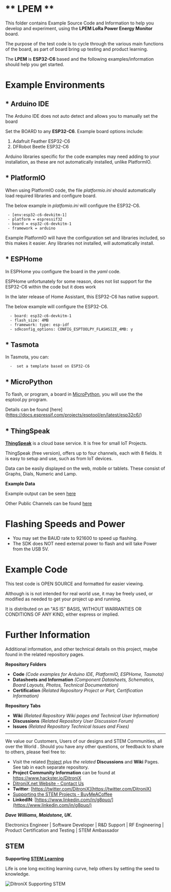 # ** LPEM **

This folder contains Example Source Code and Information to help you develop and experiment, using the **LPEM LoRa Power Energy Monitor** board.

  The purpose of the test code is to cycle through the various main functions of the board, as part of board bring up testing and product learning.
 
The **LPEM** is **ESP32-C6** based and the following examples/information should help you get started.


# Example Environments

  

## * **Arduino IDE**

The Arduino IDE does not auto detect and allows you to manually set the board

Set the BOARD to any **ESP32-C6**.  Example board options include:
	 

 1. Adafruit Feather ESP32-C6
 2. DFRobot Beetle ESP32-C6

Arduino libraries specific for the code examples may need adding to your installation, as these are not automatically installed, unlike PlatformIO.

## * **PlatformIO**

When using PlatformIO code, the file *platformio.ini* should automatically load required libraries and configure board.   

The below example in *platfomio.ini* will configure the ESP32-C6.
 

	 - [env:esp32-c6-devkitm-1] 
	 - platform = espressif32 
	 - board = esp32-c6-devkitm-1 
	 - framework = arduino

Example PlatformIO will have the configuration set and libraries included, so this makes it easier.  Any libraries not installed, will automatically install.


## * **ESPHome**

In ESPHome you configure the board in the *yaml* code.

ESPHome unfortunately for some reason, does not list support for the ESP32-C6 within the code but it does work

In the later release of Home Assistant, this ESP32-C6 has native support.

The below example will configure the ESP32-C6.

	  - board: esp32-c6-devkitm-1
	  - flash_size: 4MB
	  - framework: type: esp-idf
	  - sdkconfig_options: CONFIG_ESPTOOLPY_FLASHSIZE_4MB: y


## * **Tasmota**

In Tasmota, you can:

	  -  set a template based on ESP32-C6

## * **MicroPython**

To flash, or program, a board in [MicroPython](https://micropython.org/download/ESP32_GENERIC_C6/), you will use the the esptool.py program. 

Details can be found [here] (https://docs.espressif.com/projects/esptool/en/latest/esp32c6/)


## * **ThingSpeak**
[**ThingSpeak**](https://thingspeak.mathworks.com/) is a cloud base service.  It is free for small IoT Projects.

ThingSpeak (free version), offers up to four channels, each with 8 fields.   It is easy to setup and use, such as from IoT devices.

Data can be easily displayed on the web, mobile or tablets.  These consist of Graphs, Dials, Numeric and Lamp.

**Example Data**

Example output can be seen [here](https://thingspeak.mathworks.com/channels/2943970) 

Other Public Channels can be found [here](https://thingspeak.mathworks.com/channels/public)

# Flashing Speeds and Power

  
  - You may set the BAUD rate to 921600 to speed up flashing.
  - The SDK does NOT need external power to flash and will take Power from the USB 5V.
  

# Example Code

This test code is OPEN SOURCE and formatted for easier viewing.  

Although is is not intended for real world use, it may be freely used, or modified as needed to get your project up and running.

It is distributed on an "AS IS" BASIS, WITHOUT WARRANTIES OR CONDITIONS OF ANY KIND, either express or implied.

# **Further Information**

Additional information, and other technical details on this project, maybe found in the related repository pages.

**Repository Folders**

 - **Code** *(Code examples for Arduino  IDE, PlatformIO, ESPHome, Tasmota)*
 -  **Datasheets and Information** *(Component Datasheets, Schematics, Board Layouts, Photos, Technical Documentation)*
 - **Certification** *(Related Repository Project or Part, Certification Information)*

**Repository Tabs**

 - **Wiki** *(Related Repository Wiki pages and Technical User Information)*
 - **Discussions** *(Related Repository User Discussion Forum)*
 - **Issues** *(Related Repository Technical Issues and Fixes)*

***

We value our Customers, Users of our designs and STEM Communities, all over the World . Should you have any other questions, or feedback to share to others, please feel free to:

* Visit the related [Project](https://github.com/DitroniX?tab=repositories) *plus the related* **Discussions** and **Wiki** Pages.  See tab in each separate repository.
* **Project Community Information** can be found at https://www.hackster.io/DitroniX
* [DitroniX.net Website - Contact Us](https://ditronix.net/contact/)
* **Twitter**: [https://twitter.com/DitroniX](https://twitter.com/DitroniX)
* [Supporting the STEM Projects - BuyMeACoffee](https://www.buymeacoffee.com/DitroniX)
*  **LinkedIN**: [https://www.linkedin.com/in/g8puo/](https://www.linkedin.com/in/g8puo/)

***Dave Williams, Maidstone, UK.***

Electronics Engineer | Software Developer | R&D Support | RF Engineering | Product Certification and Testing | STEM Ambassador

## STEM

**Supporting [STEM Learning](https://www.stem.org.uk/)**

Life is one long exciting learning curve, help others by setting the seed to knowledge.

![DitroniX Supporting STEM](https://hackster.imgix.net/uploads/attachments/1606838/stem_ambassador_-_100_volunteer_badge_edxfxlrfbc1_bjdqharfoe1_xbqi2KUcri.png?auto=compress%2Cformat&w=540&fit=max)

